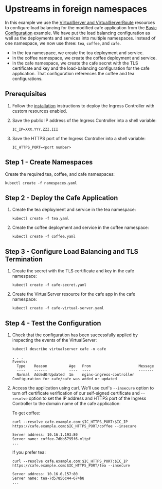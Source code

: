 # Upstreams in foreign namespaces

In this example we use the [VirtualServer and
VirtualServerRoute](https://docs.nginx.com/nginx-ingress-controller/configuration/virtualserver-and-virtualserverroute-resources/)
resources to configure load balancing for the modified cafe application from the [Basic
Configuration](../basic-configuration/) example. We have put the load balancing configuration as well as the deployments
and services into multiple namespaces. Instead of one namespace, we now use three: `tea`, `coffee`, and `cafe`.

- In the tea namespace, we create the tea deployment and service.
- In the coffee namespace, we create the coffee deployment and service.
- In the cafe namespace, we create the cafe secret with the TLS certificate and key and the load-balancing configuration
  for the cafe application. That configuration references the coffee and tea configurations.

## Prerequisites

1. Follow the [installation](https://docs.nginx.com/nginx-ingress-controller/installation/installation-with-manifests/)
   instructions to deploy the Ingress Controller with custom resources enabled.
1. Save the public IP address of the Ingress Controller into a shell variable:

    ```console
    IC_IP=XXX.YYY.ZZZ.III
    ```

1. Save the HTTPS port of the Ingress Controller into a shell variable:

    ```console
    IC_HTTPS_PORT=<port number>
    ```

## Step 1 - Create Namespaces

Create the required tea, coffee, and cafe namespaces:

```console
kubectl create -f namespaces.yaml
```

## Step 2 - Deploy the Cafe Application

1. Create the tea deployment and service in the tea namespace:

    ```console
    kubectl create -f tea.yaml
    ```

1. Create the coffee deployment and service in the coffee namespace:

    ```console
    kubectl create -f coffee.yaml
    ```

## Step 3 - Configure Load Balancing and TLS Termination

1. Create the secret with the TLS certificate and key in the cafe namespace:

    ```console
    kubectl create -f cafe-secret.yaml
    ```

1. Create the VirtualServer resource for the cafe app in the cafe namespace:

    ```console
    kubectl create -f cafe-virtual-server.yaml
    ```

## Step 4 - Test the Configuration

1. Check that the configuration has been successfully applied by inspecting the events of the VirtualServer:

    ```console
    kubectl describe virtualserver cafe -n cafe
    ```

    ```text
    . . .
    Events:
      Type    Reason          Age   From                      Message
      ----    ------          ----  ----                      -------
      Normal  AddedOrUpdated  1m    nginx-ingress-controller  Configuration for cafe/cafe was added or updated
    ```

1. Access the application using curl. We'll use curl's `--insecure` option to turn off certificate verification of our
   self-signed certificate and `--resolve` option to set the IP address and HTTPS port of the Ingress Controller to the
   domain name of the cafe application:

    To get coffee:

    ```console
    curl --resolve cafe.example.com:$IC_HTTPS_PORT:$IC_IP https://cafe.example.com:$IC_HTTPS_PORT/coffee --insecure
    ```

    ```text
    Server address: 10.16.1.193:80
    Server name: coffee-7dbb5795f6-mltpf
    ...
    ```

    If you prefer tea:

    ```console
    curl --resolve cafe.example.com:$IC_HTTPS_PORT:$IC_IP https://cafe.example.com:$IC_HTTPS_PORT/tea --insecure
    ```

    ```text
    Server address: 10.16.0.157:80
    Server name: tea-7d57856c44-674b8
    ...
